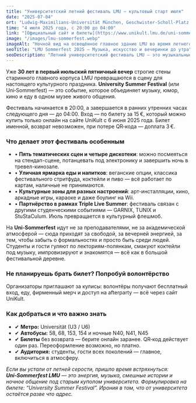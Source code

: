 ```yaml
---
title: "Университетский летний фестиваль LMU — культовый старт июля"
date: "2025-07-04"
ort: "Ludwig‑Maximilians‑Universität München, Geschwister‑Scholl‑Platz 1, 80539 München"
time: "4 июля 2025 года, с 20:00 до 04:00"
link: "[Официальный сайт и билеты](https://www.unikult.lmu.de/uni-sommerfest/)"
image: "/images/lmu-sommerfest.webp"
imageAlt: "Ночной вид на освещённое главное здание LMU во время летнего фестиваля"
seoTitle: "LMU Sommerfest 2025 — Музыка, искусство и вечеринки до утра"
seoDescription: "Летний университетский фестиваль LMU — это музыкальные сцены, кино, стендап и стритфуд в историческом кампусе LMU в Мюнхене."
---
```


Уже **30 лет в первый июльский пятничный вечер** строгие стены старинного главного корпуса LMU превращаются в сцену для настоящего культурного праздника. **University Summer Festival** (или Uni‑Sommerfest) — это событие, которое объединяет музыку, юмор, кино и еду в одном музее живого общения.

Фестиваль начинается в 20:00, а завершается в ранних утренних часах следующего дня — до 04:00. Вход — по билету за 15 €, который можно купить только онлайн на сайте UniKult с 6 июня 2025 года. Билет именной, возврат невозможен, при потере QR‑кода — доплата 3 €.

### Что делает этот фестиваль особенным

- • **Пять тематических сцен и четыре дискотеки**: можно посмеяться на стендап-сцене, потанцевать под электронику и завершить ночь в тревел-кинозале.
- • **Уличная ярмарка еды и напитков**: веганские опции, классика фестивального стритфуда, коктейли и пиво — всё работает по картам, наличные не принимаются.
- • **Культурные зоны для разных настроений**: арт-инсталляции, кино, аркадные игры, караоке и даже боулинг на Wii.
- • **Партнёрство в рамках Triple Live Summer**: фестиваль связан с другими студенческими событиями — GARNIX, TUNIX и StuStaCulum. Июль превращается в культурный флешмоб.

На **Uni‑Sommerfest** идут не за преподавателями, не за академической атмосферой — сюда приходят за свободой, за вечерней энергией, за тем, чтобы забыть о формальностях и просто быть среди людей. Студенты и гости гуляют по лекториям-полянкам, смакуют коктейли под музыку, импровизируют и знакомятся — всё как в большой фестивальной деревне.

### Не планируешь брать билет? Попробуй волонтёрство

Организаторы приглашают за кулисы: волонтёры получают бесплатный вход, еду, фирменный мерч и доступ на afterparty — всё через сайт UniKult.

### Как добраться и что важно знать

- ✔ **Метро:** Universität (U3 / U6)  
- ✔ **Автобусы:** 58, 68, 153, 154 и ночные N40, N41, N45  
- ✔ **Билеты** без возврата — берите онлайн заранее. QR‑код действует один раз. Переоформление возможно, но платно.  
- ✔ **Аудитория:** студенты, гости всех поколений — главное, включиться в атмосферу.

_Если вы устали от летней серости, пришло время встряхнуться: **Uni‑Sommerfest LMU** — это энергия, музыка, смешные истории и ночное общение под старым куполом университета. Формулировка на билете: “University Summer Festival”. Ирония в том, что от университета остаётся разве что адрес._
